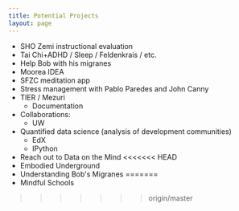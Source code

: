 ```yaml
---
title: Potential Projects
layout: page
---
```

 - SHO Zemi instructional evaluation
 - Tai Chi+ADHD / Sleep / Feldenkrais / etc.
 - Help Bob with his migranes
 - Moorea IDEA
 - SFZC meditation app
 - Stress management with Pablo Paredes and John Canny
 - TIER / Mezuri
   - Documentation
 - Collaborations:
   - UW
 - Quantified data science (analysis of development communities)
   - EdX
   - IPython
 - Reach out to Data on the Mind
<<<<<<< HEAD
 - Embodied Underground
 - Understanding Bob's Migranes
=======
 - Mindful Schools
>>>>>>> origin/master
